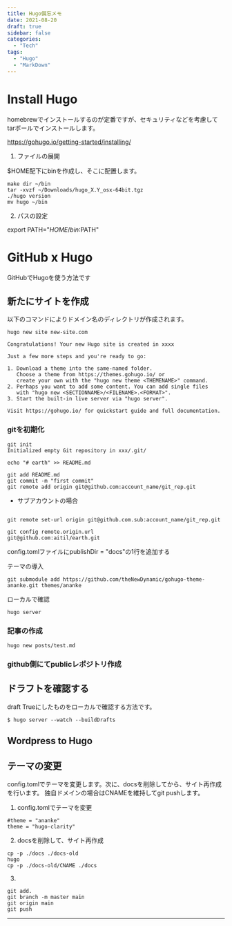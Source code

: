 ```yaml
---
title: Hugo備忘メモ
date: 2021-08-20
draft: true
sidebar: false
categories:
  - "Tech"
tags:
  - "Hugo"
  - "MarkDown"
---
```



# Install Hugo

homebrewでインストールするのが定番ですが、セキュリティなどを考慮して
tarボールでインストールします。

https://gohugo.io/getting-started/installing/

1. ファイルの展開

$HOME配下にbinを作成し、そこに配置します。

```
make dir ~/bin
tar -xvzf ~/Downloads/hugo_X.Y_osx-64bit.tgz
./hugo version
mv hugo ~/bin
```

2. パスの設定

export PATH="$HOME/bin:$PATH"




# GitHub x Hugo

GitHubでHugoを使う方法です

## 新たにサイトを作成

以下のコマンドによりドメイン名のディレクトリが作成されます。

```
hugo new site new-site.com

Congratulations! Your new Hugo site is created in xxxx

Just a few more steps and you're ready to go:

1. Download a theme into the same-named folder.
   Choose a theme from https://themes.gohugo.io/ or
   create your own with the "hugo new theme <THEMENAME>" command.
2. Perhaps you want to add some content. You can add single files
   with "hugo new <SECTIONNAME>/<FILENAME>.<FORMAT>".
3. Start the built-in live server via "hugo server".

Visit https://gohugo.io/ for quickstart guide and full documentation.

```

### gitを初期化

```
git init
Initialized empty Git repository in xxx/.git/
```

```
echo "# earth" >> README.md

git add README.md
git commit -m "first commit"
git remote add origin git@github.com:account_name/git_rep.git
```


- サブアカウントの場合
```

git remote set-url origin git@github.com.sub:account_name/git_rep.git

git config remote.origin.url
git@github.com:aitil/earth.git
```

config.tomlファイルにpublishDir = "docs"の1行を追加する


テーマの導入
```
git submodule add https://github.com/theNewDynamic/gohugo-theme-ananke.git themes/ananke
```

ローカルで確認
```
hugo server
```



### 記事の作成

```
hugo new posts/test.md
```
### github側にてpublicレポジトリ作成




## ドラフトを確認する

draft Trueにしたものをローカルで確認する方法です。

```
$ hugo server --watch --buildDrafts
```

## Wordpress to Hugo


## テーマの変更

config.tomlでテーマを変更します。次に、docsを削除してから、サイト再作成を行います。
独自ドメインの場合はCNAMEを維持してgit pushします。

1. config.tomlでテーマを変更

```
#theme = "ananke"
theme = "hugo-clarity"
```

2. docsを削除して、サイト再作成
```
cp -p ./docs ./docs-old
hugo
cp -p ./docs-old/CNAME ./docs
```

3.

```
git add.
git branch -m master main
git origin main
git push

```

---
